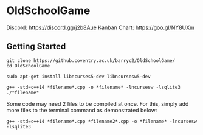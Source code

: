 # OldSchoolGame

Discord: https://discord.gg/j2b8Aue
Kanban Chart: https://goo.gl/NY8UXm

## Getting Started

```
git clone https://github.coventry.ac.uk/barryc2/OldSchoolGame/
cd OldSchoolGame

sudo apt-get install libncurses5-dev libncursesw5-dev

g++ -std=c++14 *filename*.cpp -o *filename* -lncursesw -lsqlite3
./*filename*
```
Some code may need 2 files to be compiled at once.
For this, simply add more files to the terminal command as demonstrated below:
```
g++ -std=c++14 *filename*.cpp *filename2*.cpp -o *filename* -lncursesw -lsqlite3
```
